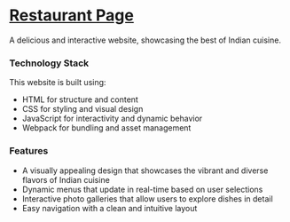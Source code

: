 # [Restaurant Page](https://restaurant-page-hokagecv.netlify.app)
A delicious and interactive website, showcasing the best of Indian cuisine.

### Technology Stack
This website is built using:
- HTML for structure and content
- CSS for styling and visual design
- JavaScript for interactivity and dynamic behavior
- Webpack for bundling and asset management

### Features
- A visually appealing design that showcases the vibrant and diverse flavors of Indian cuisine
- Dynamic menus that update in real-time based on user selections
- Interactive photo galleries that allow users to explore dishes in detail
- Easy navigation with a clean and intuitive layout
